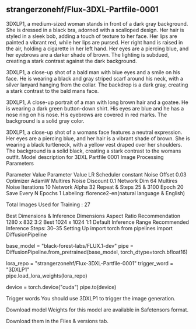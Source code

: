 ## strangerzonehf/Flux-3DXL-Partfile-0001

3DXLP1, a medium-sized woman stands in front of a dark gray background. She is dressed in a black bra, adorned with a scalloped design. Her hair is styled in a sleek bob, adding a touch of texture to her face. Her lips are painted a vibrant red, while her lips are pursed. Her right hand is raised in the air, holding a cigarette in her left hand. Her eyes are a piercing blue, and her eyebrows are a darker shade of brown. The lighting is subdued, creating a stark contrast against the dark background.

3DXLP1, a close-up shot of a bald man with blue eyes and a smile on his face. He is wearing a black and gray striped scarf around his neck, with a silver lanyard hanging from the collar. The backdrop is a dark gray, creating a stark contrast to the bald mans face.

3DXLP1, A close-up portrait of a man with long brown hair and a goatee. He is wearing a dark green button-down shirt. His eyes are blue and he has a nose ring on his nose. His eyebrows are covered in red marks. The background is a solid gray color.

3DXLP1, a close-up shot of a womans face features a neutral expression. Her eyes are a piercing blue, and her hair is a vibrant shade of brown. She is wearing a black turtleneck, with a yellow vest draped over her shoulders. The background is a solid black, creating a stark contrast to the womans outfit.
Model description for 3DXL Partfile 0001
Image Processing Parameters

Parameter	Value	Parameter	Value
LR Scheduler	constant	Noise Offset	0.03
Optimizer	AdamW	Multires Noise Discount	0.1
Network Dim	64	Multires Noise Iterations	10
Network Alpha	32	Repeat & Steps	25 & 3100
Epoch	20	Save Every N Epochs	1
Labeling: florence2-en(natural language & English)

Total Images Used for Training : 27

Best Dimensions & Inference
Dimensions	Aspect Ratio	Recommendation
1280 x 832	3:2	Best
1024 x 1024	1:1	Default
Inference Range
Recommended Inference Steps: 30–35
Setting Up
import torch
from pipelines import DiffusionPipeline

base_model = "black-forest-labs/FLUX.1-dev"
pipe = DiffusionPipeline.from_pretrained(base_model, torch_dtype=torch.bfloat16)

lora_repo = "strangerzonehf/Flux-3DXL-Partfile-0001"
trigger_word = "3DXLP1"  
pipe.load_lora_weights(lora_repo)

device = torch.device("cuda")
pipe.to(device)

Trigger words
You should use 3DXLP1 to trigger the image generation.

Download model
Weights for this model are available in Safetensors format.

Download them in the Files & versions tab.